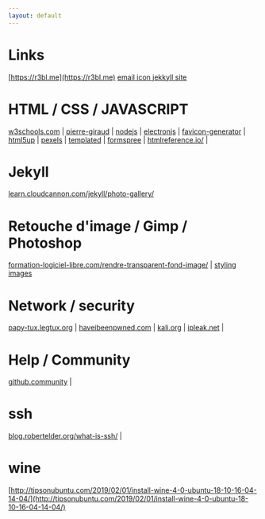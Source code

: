 ```yaml
---
layout: default
---
```

# Links
[https://r3bl.me](https://r3bl.me)
[email icon jekkyll site](https://r3bl.blog/en/simple-social-media-links-jekyll/)
# HTML / CSS / JAVASCRIPT
[w3schools.com](https://www.w3schools.com) |
[pierre-giraud](https://www.pierre-giraud.com) |
[nodejs](https://nodejs.org) |
[electronjs](https://electronjs.org/docs) |
[favicon-generator](https://realfavicongenerator.net/) |
[html5up](https://html5up.net/) |
[pexels](https://pexels.com) |
[templated](https://templated.co) |
[formspree](https://formspree.io/) |
[htmlreference.io/](https://htmlreference.io/) |

# Jekyll
[learn.cloudcannon.com/jekyll/photo-gallery/](https://learn.cloudcannon.com/jekyll/photo-gallery/)

# Retouche d'image / Gimp / Photoshop
[formation-logiciel-libre.com/rendre-transparent-fond-image/](http://formation-logiciel-libre.com/gimp-rendre-transparent-le-fond-uni-dune-image/) |
[styling images](https://www.w3schools.com/css/css3_images.asp)

# Network / security
[papy-tux.legtux.org](http://papy-tux.legtux.org/doc1055/index.html#mozTocId798963) |
[haveibeenpwned.com](https://haveibeenpwned.com) |
[kali.org](https://www.kali.org) |
[ipleak.net](https://ipleak.net/) |

# Help / Community
[github.community](https://github.community/) |

# ssh
[blog.robertelder.org/what-is-ssh/](http://blog.robertelder.org/what-is-ssh/) |

# wine
[http://tipsonubuntu.com/2019/02/01/install-wine-4-0-ubuntu-18-10-16-04-14-04/](http://tipsonubuntu.com/2019/02/01/install-wine-4-0-ubuntu-18-10-16-04-14-04/)
